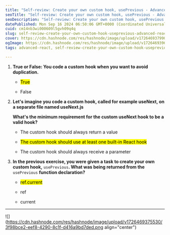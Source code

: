 ```yaml
---
title: "Self-review: Create your own custom hook, usePrevious - Advanced React"
seoTitle: "Self-review: Create your own custom hook, usePrevious - Advanced React"
seoDescription: "Self-review: Create your own custom hook, usePrevious - Advanced React"
datePublished: Mon Sep 16 2024 06:50:06 GMT+0000 (Coordinated Universal Time)
cuid: cm14nb3wi000609l5gvh09q4q
slug: self-review-create-your-own-custom-hook-useprevious-advanced-react
cover: https://cdn.hashnode.com/res/hashnode/image/upload/v1726469379904/c52aca07-845d-428e-b216-b63e9980b259.jpeg
ogImage: https://cdn.hashnode.com/res/hashnode/image/upload/v1726469396526/307dff76-077f-46e1-96b6-83cb4670bb92.jpeg
tags: advanced-react, self-review-create-your-own-custom-hook-useprevious-advanced-react

---
```


1. **True or False: You code a custom hook when you want to avoid duplication.**
    
    * <mark>True</mark>
        
    * False
        
2. **Let's imagine you code a custom hook, called for example useNext, on a separate file named useNext.js**
    
    **What's the minimum requirement for the custom useNext hook to be a valid hook?**
    
    * The custom hook should always return a value
        
    * <mark>The custom hook should use at least one built-in React hook</mark>
        
    * The custom hook should always receive a parameter
        
3. **In the previous exercise, you were given a task to create your own custom hook,** `usePrevious`**. What was being returned from the** `usePrevious` **function declaration?**
    
    * <mark>ref.current</mark>
        
    * ref
        
    * current
        

---

![](https://cdn.hashnode.com/res/hashnode/image/upload/v1726469375530/3f98bce2-eef8-4290-8c1f-d416a9bd7ded.png align="center")